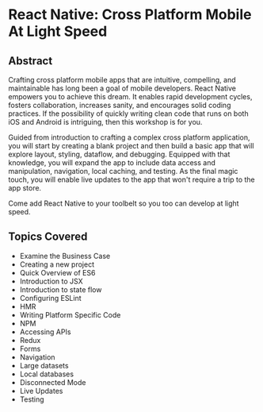 # React Native: Cross Platform Mobile At Light Speed
## Abstract
Crafting cross platform mobile apps that are intuitive, compelling, and maintainable has long been a goal of mobile developers. React Native empowers you to achieve this dream. It enables rapid development cycles, fosters collaboration, increases sanity, and encourages solid coding practices. If the possibility of quickly writing clean code that runs on both iOS and Android is intriguing, then this workshop is for you.

Guided from introduction to crafting a complex cross platform application, you will start by creating a blank project and then build a basic app that will explore layout, styling, dataflow, and debugging. Equipped with that knowledge, you will expand the app to include data access and manipulation, navigation, local caching, and testing. As the final magic touch, you will enable live updates to the app that won't require a trip to the app store.

Come add React Native to your toolbelt so you too can develop at light speed.

## Topics Covered
* Examine the Business Case
* Creating a new project
* Quick Overview of ES6
* Introduction to JSX
* Introduction to state flow
* Configuring ESLint
* HMR
* Writing Platform Specific Code
* NPM
* Accessing APIs
* Redux
* Forms
* Navigation
* Large datasets
* Local databases
* Disconnected Mode
* Live Updates
* Testing
